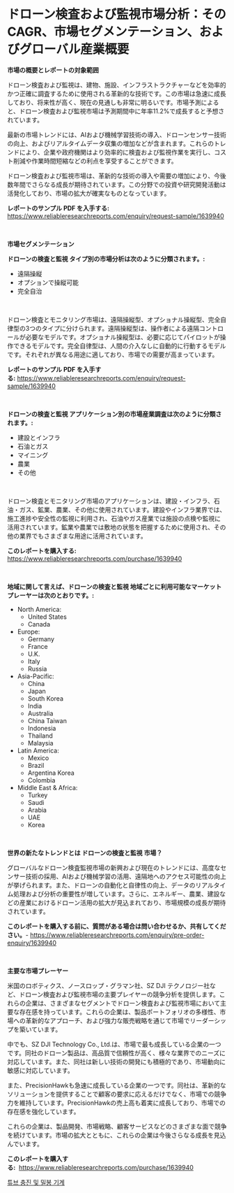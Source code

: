 <p><h1>ドローン検査および監視市場分析：そのCAGR、市場セグメンテーション、およびグローバル産業概要</h1></p><p><strong>市場の概要とレポートの対象範囲</strong></p>
<p><p>ドローン検査および監視は、建物、施設、インフラストラクチャーなどを効率的かつ正確に調査するために使用される革新的な技術です。この市場は急速に成長しており、将来性が高く、現在の見通しも非常に明るいです。市場予測によると、ドローン検査および監視市場は予測期間中に年率11.2%で成長すると予想されています。</p><p>最新の市場トレンドには、AIおよび機械学習技術の導入、ドローンセンサー技術の向上、およびリアルタイムデータ収集の増加などが含まれます。これらのトレンドにより、企業や政府機関はより効率的に検査および監視作業を実行し、コスト削減や作業時間短縮などの利点を享受することができます。</p><p>ドローン検査および監視市場は、革新的な技術の導入や需要の増加により、今後数年間でさらなる成長が期待されています。この分野での投資や研究開発活動は活発化しており、市場の拡大が確実なものとなっています。</p></p>
<p><strong>レポートのサンプル PDF を入手する:</strong> <a href="https://www.reliableresearchreports.com/enquiry/request-sample/1639940">https://www.reliableresearchreports.com/enquiry/request-sample/1639940</a></p>
<p>&nbsp;</p>
<p><strong>市場セグメンテーション</strong></p>
<p><strong>ドローンの検査と監視 タイプ別の市場分析は次のように分類されます。:</strong></p>
<p><ul><li>遠隔操縦</li><li>オプションで操縦可能</li><li>完全自治</li></ul></p>
<p>&nbsp;</p>
<p><p>ドローン検査とモニタリング市場は、遠隔操縦型、オプショナル操縦型、完全自律型の3つのタイプに分けられます。遠隔操縦型は、操作者による遠隔コントロールが必要なモデルです。オプショナル操縦型は、必要に応じてパイロットが操作できるモデルです。完全自律型は、人間の介入なしに自動的に行動するモデルです。それぞれが異なる用途に適しており、市場での需要が高まっています。</p></p>
<p><strong>レポートのサンプル PDF を入手する:</strong>&nbsp;<a href="https://www.reliableresearchreports.com/enquiry/request-sample/1639940">https://www.reliableresearchreports.com/enquiry/request-sample/1639940</a></p>
<p>&nbsp;</p>
<p><strong> ドローンの検査と監視 アプリケーション別の市場産業調査は次のように分類されます。:</strong></p>
<p><ul><li>建設とインフラ</li><li>石油とガス</li><li>マイニング</li><li>農業</li><li>その他</li></ul></p>
<p>&nbsp;</p>
<p><p>ドローン検査とモニタリング市場のアプリケーションは、建設・インフラ、石油・ガス、鉱業、農業、その他に使用されています。建設やインフラ業界では、施工進捗や安全性の監視に利用され、石油やガス産業では施設の点検や監視に活用されています。鉱業や農業では敷地の状態を把握するために使用され、その他の業界でもさまざまな用途に活用されています。</p></p>
<p><strong>このレポートを購入する:</strong>&nbsp; <a href="https://www.reliableresearchreports.com/purchase/1639940">https://www.reliableresearchreports.com/purchase/1639940</a></p>
<p>&nbsp;</p>
<p><strong>地域に関して言えば、ドローンの検査と監視 地域ごとに利用可能なマーケットプレーヤーは次のとおりです。:</strong></p>
<p><ul>
    <li>
        North America:
        <ul>
            <li>United States</li>
            <li>Canada</li>
        </ul>
    </li>
    <li>
        Europe:
        <ul>
            <li>Germany</li>
            <li>France</li>
            <li>U.K.</li>
            <li>Italy</li>
            <li>Russia</li>
        </ul>
    </li>
    <li>
        Asia-Pacific:
        <ul>
            <li>China</li>
            <li>Japan</li>
            <li>South Korea</li>
            <li>India</li>
            <li>Australia</li>
            <li>China Taiwan</li>
            <li>Indonesia</li>
            <li>Thailand</li>
            <li>Malaysia</li>
        </ul>
    </li>
    <li>
        Latin America:
        <ul>
            <li>Mexico</li>
            <li>Brazil</li>
            <li>Argentina Korea</li>
            <li>Colombia</li>
        </ul>
    </li>
    <li>
        Middle East & Africa:
        <ul>
            <li>Turkey</li>
            <li>Saudi</li>
            <li>Arabia</li>
            <li>UAE</li>
            <li>Korea</li>
        </ul>
    </li>
    </ul></p>
<p>&nbsp;</p>
<p><strong>世界の新たなトレンドとは ドローンの検査と監視 市場？</strong></p>
<p><p>グローバルなドローン検査監視市場の新興および現在のトレンドには、高度なセンサー技術の採用、AIおよび機械学習の活用、遠隔地へのアクセス可能性の向上が挙げられます。また、ドローンの自動化と自律性の向上、データのリアルタイム処理および分析の重要性が増しています。さらに、エネルギー、農業、建設などの産業におけるドローン活用の拡大が見込まれており、市場規模の成長が期待されています。</p></p>
<p><strong>このレポートを購入する前に、質問がある場合は問い合わせるか、共有してください。</strong>- <a href="https://www.reliableresearchreports.com/enquiry/pre-order-enquiry/1639940">https://www.reliableresearchreports.com/enquiry/pre-order-enquiry/1639940</a></p>
<p>&nbsp;</p>
<p><strong>主要な市場プレーヤー</strong></p>
<p><p>米国のロボティクス、ノースロップ・グラマン社、SZ DJI テクノロジー社など、ドローン検査および監視市場の主要プレイヤーの競争分析を提供します。これらの企業は、さまざまなセグメントでドローン検査および監視市場において主要な存在感を持っています。これらの企業は、製品ポートフォリオの多様性、市場への革新的なアプローチ、および強力な販売戦略を通じて市場でリーダーシップを築いています。</p><p>中でも、SZ DJI Technology Co., Ltd.は、市場で最も成長している企業の一つです。同社のドローン製品は、高品質で信頼性が高く、様々な業界でのニーズに対応しています。また、同社は新しい技術の開発にも積極的であり、市場動向に敏感に対応しています。</p><p>また、PrecisionHawkも急速に成長している企業の一つです。同社は、革新的なソリューションを提供することで顧客の要求に応えるだけでなく、市場での競争力を維持しています。PrecisionHawkの売上高も着実に成長しており、市場での存在感を強化しています。</p><p>これらの企業は、製品開発、市場戦略、顧客サービスなどのさまざまな面で競争を続けています。市場の拡大とともに、これらの企業は今後さらなる成長を見込んでいます。</p></p>
<p><strong>このレポートを購入する:</strong>&nbsp;&nbsp;<a href="https://www.reliableresearchreports.com/purchase/1639940">https://www.reliableresearchreports.com/purchase/1639940</a></p>
<p><p><a href="https://medium.com/@treyhettinger2023/%ED%8F%AC%EC%9E%A5-%EA%B4%80%EB%A0%A8-%EA%B8%B0%EA%B3%84-%EC%8B%9C%EC%9E%A5%EC%9D%98-%EC%A7%80%ED%91%9C-%ED%95%B4%EB%8F%85-%EC%8B%9C%EC%9E%A5-%EC%A0%90%EC%9C%A0%EC%9C%A8-%ED%8A%B8%EB%A0%8C%EB%93%9C-%EB%B0%8F-%EC%84%B1%EC%9E%A5-%ED%8C%A8%ED%84%B4-6c2385e74365">튜브 충진 및 밀봉 기계</a></p></p>